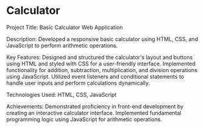 # Calculator
Project Title: Basic Calculator Web Application

Description: Developed a responsive basic calculator using HTML, CSS, and JavaScript to perform arithmetic operations.

Key Features:
Designed and structured the calculator's layout and buttons using HTML and styled with CSS for a user-friendly interface.
Implemented functionality for addition, subtraction, multiplication, and division operations using JavaScript.
Utilized event listeners and conditional statements to handle user inputs and perform calculations dynamically.

Technologies Used: HTML, CSS, JavaScript

Achievements:
Demonstrated proficiency in front-end development by creating an interactive calculator interface.
Implemented fundamental programming logic using JavaScript for arithmetic operations.
